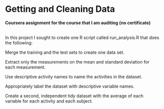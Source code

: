 # Getting and Cleaning Data

<b>Coursera assignment for the course that I am auditing (no certificate)</b>
<br><br>

In this project I sought to create one R script called run_analysis.R that does the following: 

Merge the training and the test sets to create one data set.

Extract only the measurements on the mean and standard deviation for each measurement. 

Use descriptive activity names to name the activities in the dataset.

Appropriately label the dataset with descriptive variable names. 

Create a second, independent tidy dataset with the average of each variable for each activity and each subject.

